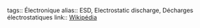 tags:: Électronique
alias:: ESD, Electrostatic discharge, Décharges électrostatiques
link:: [Wikipédia](https://fr.wikipedia.org/wiki/D%C3%A9charge_%C3%A9lectrostatique)
